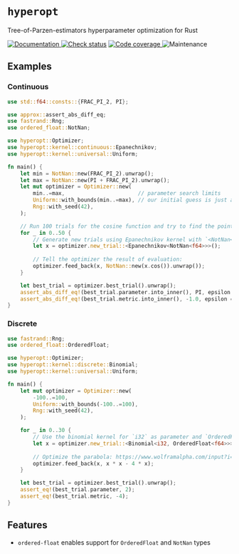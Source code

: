 # `hyperopt`

Tree-of-Parzen-estimators hyperparameter optimization for Rust

[![Documentation](https://img.shields.io/docsrs/hyperopt?style=for-the-badge)
](https://docs.rs/hyperopt)
[![Check status](https://img.shields.io/github/actions/workflow/status/eigenein/rust-hyperopt/check.yaml?style=for-the-badge)]((https://github.com/eigenein/rust-hyperopt/actions/workflows/check.yaml))
[![Code coverage](https://img.shields.io/codecov/c/github/eigenein/rust-hyperopt?style=for-the-badge)
](https://app.codecov.io/gh/eigenein/rust-hyperopt)
![Maintenance](https://img.shields.io/maintenance/yes/2024?style=for-the-badge)

## Examples

### Continuous

```rust
use std::f64::consts::{FRAC_PI_2, PI};

use approx::assert_abs_diff_eq;
use fastrand::Rng;
use ordered_float::NotNan;

use hyperopt::Optimizer;
use hyperopt::kernel::continuous::Epanechnikov;
use hyperopt::kernel::universal::Uniform;

fn main() {
    let min = NotNan::new(FRAC_PI_2).unwrap();
    let max = NotNan::new(PI + FRAC_PI_2).unwrap();
    let mut optimizer = Optimizer::new(
        min..=max,                       // parameter search limits
        Uniform::with_bounds(min..=max), // our initial guess is just as bad
        Rng::with_seed(42),
    );

    // Run 100 trials for the cosine function and try to find the point `(π, -1)`:
    for _ in 0..50 {
        // Generate new trials using Epanechnikov kernel with `<NotNan<f64>>` as both parameter and density:
        let x = optimizer.new_trial::<Epanechnikov<NotNan<f64>>>();
        
        // Tell the optimizer the result of evaluation:
        optimizer.feed_back(x, NotNan::new(x.cos()).unwrap());
    }

    let best_trial = optimizer.best_trial().unwrap();
    assert_abs_diff_eq!(best_trial.parameter.into_inner(), PI, epsilon = 0.02);
    assert_abs_diff_eq!(best_trial.metric.into_inner(), -1.0, epsilon = 0.01);
}
```

### Discrete

```rust
use fastrand::Rng;
use ordered_float::OrderedFloat;

use hyperopt::Optimizer;
use hyperopt::kernel::discrete::Binomial;
use hyperopt::kernel::universal::Uniform;

fn main() {
    let mut optimizer = Optimizer::new(
        -100..=100,
        Uniform::with_bounds(-100..=100),
        Rng::with_seed(42),
    );

    for _ in 0..30 {
        // Use the binomial kernel for `i32` as parameter and `OrderedFloat<f64>` as density:
        let x = optimizer.new_trial::<Binomial<i32, OrderedFloat<f64>>>();
        
        // Optimize the parabola: https://www.wolframalpha.com/input?i=x%5E2+-+4x
        optimizer.feed_back(x, x * x - 4 * x);
    }

    let best_trial = optimizer.best_trial().unwrap();
    assert_eq!(best_trial.parameter, 2);
    assert_eq!(best_trial.metric, -4);
}
```

## Features

- `ordered-float` enables support for `OrderedFloat` and `NotNan` types
